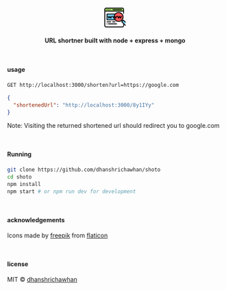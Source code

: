 <p align="center">
  <img src="./.hero.png" height="50px"/>
  <br><br>
  <b>URL shortner built with node + express + mongo</b>
  <br>
</p>

&nbsp;

#### usage


`GET http://localhost:3000/shorten?url=https://google.com`


```json
{
  "shortenedUrl": "http://localhost:3000/8y1IYy"
}
```

Note: Visiting the returned shortened url should redirect you to google.com

&nbsp;


#### Running

```sh
git clone https://github.com/dhanshrichawhan/shoto
cd shoto
npm install
npm start # or npm run dev for development
```

&nbsp;


#### acknowledgements

Icons made by [freepik](https://www.flaticon.com/authors/freepik) from  [flaticon](https://www.flaticon.com/)

&nbsp;

#### license

MIT © [dhanshrichawhan](https://github.com/dhanshrichawhan)
